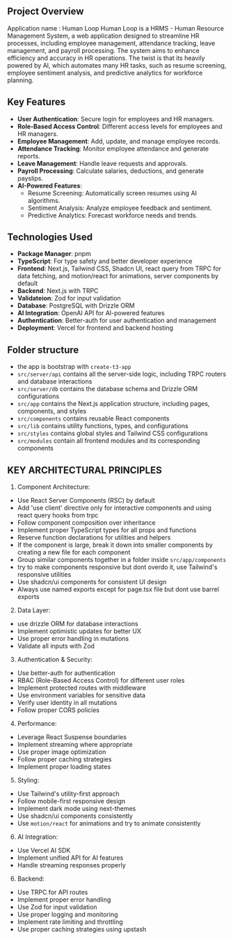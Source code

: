 ## Project Overview

Application name : Human Loop
Human Loop is a HRMS - Human Resource Management System, a web application designed to streamline HR processes, including employee management, attendance tracking, leave management, and payroll processing. The system aims to enhance efficiency and accuracy in HR operations.
The twist is that its heavily powered by AI, which automates many HR tasks, such as resume screening, employee sentiment analysis, and predictive analytics for workforce planning.

## Key Features

- **User Authentication**: Secure login for employees and HR managers.
- **Role-Based Access Control**: Different access levels for employees and HR managers.
- **Employee Management**: Add, update, and manage employee records.
- **Attendance Tracking**: Monitor employee attendance and generate reports.
- **Leave Management**: Handle leave requests and approvals.
- **Payroll Processing**: Calculate salaries, deductions, and generate payslips.
- **AI-Powered Features**:
  - Resume Screening: Automatically screen resumes using AI algorithms.
  - Sentiment Analysis: Analyze employee feedback and sentiment.
  - Predictive Analytics: Forecast workforce needs and trends.

## Technologies Used

- **Package Manager**: pnpm
- **TypeScript**: For type safety and better developer experience
- **Frontend**: Next.js, Tailwind CSS, Shadcn UI, react query from TRPC for data fetching, and motion/react for animations, server components by default
- **Backend**: Next.js with TRPC
- **Validateion**: Zod for input validation
- **Database**: PostgreSQL with Drizzle ORM
- **AI Integration**: OpenAI API for AI-powered features
- **Authentication**: Better-auth for user authentication and management
- **Deployment**: Vercel for frontend and backend hosting

## Folder structure

- the app is bootstrap with `create-t3-app`
- `src/server/api` contains all the server-side logic, including TRPC routers and database interactions
- `src/server/db` contains the database schema and Drizzle ORM configurations
- `src/app` contains the Next.js application structure, including pages, components, and styles
- `src/components` contains reusable React components
- `src/lib` contains utility functions, types, and configurations
- `src/styles` contains global styles and Tailwind CSS configurations
- `src/modules` contain all frontend modules and its corresponding components

## KEY ARCHITECTURAL PRINCIPLES

1. Component Architecture:

- Use React Server Components (RSC) by default
- Add 'use client' directive only for interactive components and using react query hooks from trpc
- Follow component composition over inheritance
- Implement proper TypeScript types for all props and functions
- Reserve function declarations for utilities and helpers
- If the component is large, break it down into smaller components by creating a new file for each component
- Group similar components together in a folder inside `src/app/components`
- try to make components responsive but dont overdo it, use Tailwind's responsive utilities
- Use shadcn/ui components for consistent UI design
- Always use named exports except for page.tsx file but dont use barrel exports

2. Data Layer:

- use drizzle ORM for database interactions
- Implement optimistic updates for better UX
- Use proper error handling in mutations
- Validate all inputs with Zod

3. Authentication & Security:

- Use better-auth for authentication
- RBAC (Role-Based Access Control) for different user roles
- Implement protected routes with middleware
- Use environment variables for sensitive data
- Verify user identity in all mutations
- Follow proper CORS policies

4. Performance:

- Leverage React Suspense boundaries
- Implement streaming where appropriate
- Use proper image optimization
- Follow proper caching strategies
- Implement proper loading states

5. Styling:

- Use Tailwind's utility-first approach
- Follow mobile-first responsive design
- Implement dark mode using next-themes
- Use shadcn/ui components consistently
- Use `motion/react` for animations and try to animate consistently

6. AI Integration:

- Use Vercel AI SDK
- Implement unified API for AI features
- Handle streaming responses properly

6. Backend:
- Use TRPC for API routes
- Implement proper error handling
- Use Zod for input validation
- Use proper logging and monitoring
- Implement rate limiting and throttling
- Use proper caching strategies using upstash 

